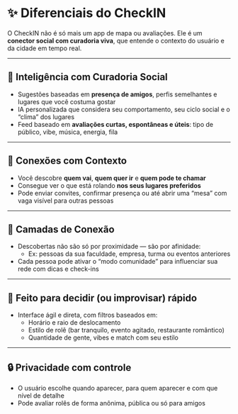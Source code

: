 # ✨ Diferenciais do CheckIN

O CheckIN não é só mais um app de mapa ou avaliações. Ele é um **conector social com curadoria viva**, que entende o contexto do usuário e da cidade em tempo real.

---

## 🧠 Inteligência com Curadoria Social

- Sugestões baseadas em **presença de amigos**, perfis semelhantes e lugares que você costuma gostar
- IA personalizada que considera seu comportamento, seu ciclo social e o “clima” dos lugares
- Feed baseado em **avaliações curtas, espontâneas e úteis**: tipo de público, vibe, música, energia, fila

---

## 📍 Conexões com Contexto

- Você descobre **quem vai**, **quem quer ir** e **quem pode te chamar**
- Consegue ver o que está rolando **nos seus lugares preferidos**
- Pode enviar convites, confirmar presença ou até abrir uma “mesa” com vaga visível para outras pessoas

---

## 👥 Camadas de Conexão

- Descobertas não são só por proximidade — são por afinidade:
  - Ex: pessoas da sua faculdade, empresa, turma ou eventos anteriores
- Cada pessoa pode ativar o “modo comunidade” para influenciar sua rede com dicas e check-ins

---

## 📲 Feito para decidir (ou improvisar) rápido

- Interface ágil e direta, com filtros baseados em:
  - Horário e raio de deslocamento
  - Estilo de rolê (bar tranquilo, evento agitado, restaurante romântico)
  - Quantidade de gente, vibes e match com seu estilo

---

## 🔒 Privacidade com controle

- O usuário escolhe quando aparecer, para quem aparecer e com que nível de detalhe
- Pode avaliar rolês de forma anônima, pública ou só para amigos
